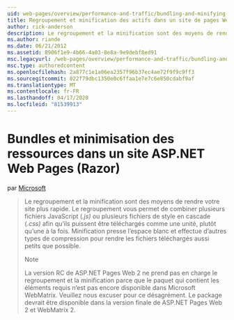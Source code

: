 ```yaml
---
uid: web-pages/overview/performance-and-traffic/bundling-and-minifying-assets-in-an-aspnet-web-pages-razor-site
title: Regroupement et minification des actifs dans un site de pages Web ASP.NET (Razor) Microsoft Docs
author: rick-anderson
description: Le regroupement et la minification sont des moyens de rendre votre site plus rapide. Le regroupement vous permet de combiner plusieurs fichiers JavaScript ( .js) ou plusieurs feuilles de style en cascade (...
ms.author: riande
ms.date: 06/21/2012
ms.assetid: 8906f1e9-4b66-4a03-8e8a-9e9debf8ed91
msc.legacyurl: /web-pages/overview/performance-and-traffic/bundling-and-minifying-assets-in-an-aspnet-web-pages-razor-site
msc.type: authoredcontent
ms.openlocfilehash: 2a877c1e1a06ea2357f96b37ec4ae72f9f9c9ff3
ms.sourcegitcommit: 022f79dbc1350e0c6ffaa1e7e7c6e850cdabf9af
ms.translationtype: MT
ms.contentlocale: fr-FR
ms.lasthandoff: 04/17/2020
ms.locfileid: "81539913"
---
```

# <a name="bundling-and-minifying-assets-in-an-aspnet-web-pages-razor-site"></a>Bundles et minimisation des ressources dans un site ASP.NET Web Pages (Razor)

par [Microsoft](https://github.com/microsoft)

> Le regroupement et la minification sont des moyens de rendre votre site plus rapide. Le regroupement vous permet de combiner plusieurs fichiers JavaScript (*.js)* ou plusieurs fichiers de style en cascade (*.css)* afin qu’ils puissent être téléchargés comme une unité, plutôt qu’une à la fois. Minification presse l’espace blanc et effectue d’autres types de compression pour rendre les fichiers téléchargés aussi petits que possible.
> 
> > [!NOTE]
> > La version RC de ASP.NET Pages Web 2 ne prend pas en charge le regroupement et la minification parce que le paquet qui contient les éléments requis n’est pas encore disponible dans Microsoft WebMatrix. Veuillez nous excuser pour ce désagrément. Le package devrait être disponible dans la version finale de ASP.NET Pages Web 2 et WebMatrix 2.
